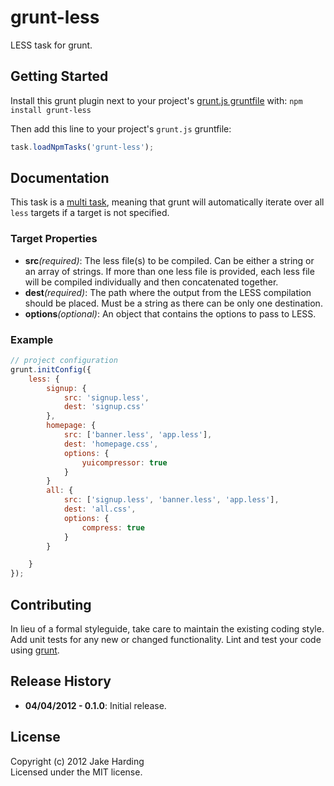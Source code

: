 # grunt-less

LESS task for grunt.

## Getting Started
Install this grunt plugin next to your project's [grunt.js gruntfile][getting_started] with: `npm install grunt-less`

Then add this line to your project's `grunt.js` gruntfile:

```javascript
task.loadNpmTasks('grunt-less');
```

[grunt]: https://github.com/cowboy/grunt
[getting_started]: https://github.com/cowboy/grunt/blob/master/docs/getting_started.md

## Documentation
This task is a [multi task][types_of_tasks], meaning that grunt will automatically iterate over all `less` targets if a target is not specified.

### Target Properties
*   __src__*(required)*: The less file(s) to be compiled. Can be either a string or an array of strings. If more than one less file is provided, each less file will be compiled individually and then concatenated together.
*   __dest__*(required)*: The path where the output from the LESS compilation should be placed. Must be a string as there can be only one destination.
*   __options__*(optional)*: An object that contains the options to pass to LESS.

### Example

```javascript
// project configuration
grunt.initConfig({
    less: {
        signup: {
            src: 'signup.less',
            dest: 'signup.css'
        },
        homepage: {
            src: ['banner.less', 'app.less'],
            dest: 'homepage.css',
            options: {
                yuicompressor: true
            }
        }
        all: {
            src: ['signup.less', 'banner.less', 'app.less'],
            dest: 'all.css',
            options: {
                compress: true
            }
        }

    }
});
```

[types_of_tasks]: https://github.com/cowboy/grunt/blob/master/docs/types_of_tasks.md

## Contributing
In lieu of a formal styleguide, take care to maintain the existing coding style. Add unit tests for any new or changed functionality. Lint and test your code using [grunt][grunt].

## Release History
*   __04/04/2012 - 0.1.0__: Initial release.

## License
Copyright (c) 2012 Jake Harding  
Licensed under the MIT license.
